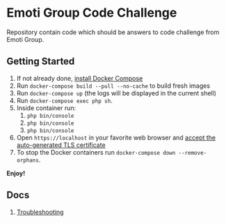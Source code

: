 # Emoti Group Code Challenge

Repository contain code which should be answers to code challenge from Emoti Group.

## Getting Started

1. If not already done, [install Docker Compose](https://docs.docker.com/compose/install/)
2. Run `docker-compose build --pull --no-cache` to build fresh images
3. Run `docker-compose up` (the logs will be displayed in the current shell)
4. Run `docker-compose exec php sh`.
5. Inside container run:
   1. `php bin/console `
   2. `php bin/console `
   3. `php bin/console `
6. Open `https://localhost` in your favorite web browser and [accept the auto-generated TLS certificate](https://stackoverflow.com/a/15076602/1352334)
7. To stop the Docker containers run `docker-compose down --remove-orphans`.

**Enjoy!**

## Docs

1. [Troubleshooting](docs/troubleshooting.md)

